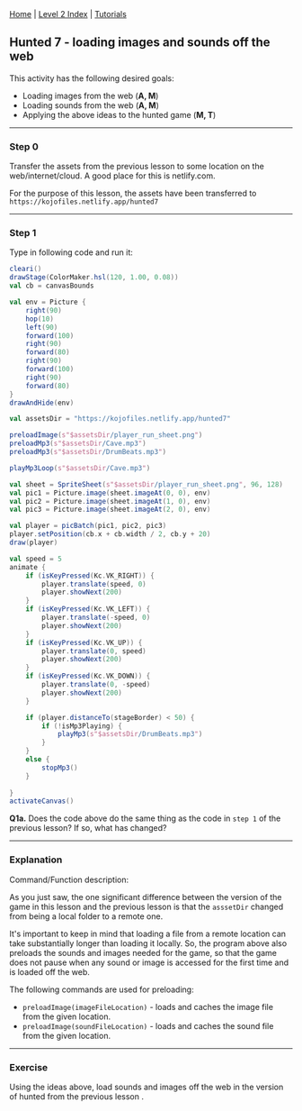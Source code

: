 <div class="nav">
  <a href="../../index.html">Home</a> | <a href="index.html">Level 2 Index</a> | <a href="../../tutorials-index.html">Tutorials</a>
</div>

## Hunted 7 - loading images and sounds off the web

This activity has the following desired goals:
* Loading images from the web (**A, M**)
* Loading sounds from the web (**A, M**)
* Applying the above ideas to the hunted game (**M, T**)

---

### Step 0

Transfer the assets from the previous lesson to some location on the web/internet/cloud. A good place for this is netlify.com.

For the purpose of this lesson, the assets have been transferred to `https://kojofiles.netlify.app/hunted7`

---

### Step 1
Type in following code and run it:

```scala
cleari()
drawStage(ColorMaker.hsl(120, 1.00, 0.08))
val cb = canvasBounds

val env = Picture {
    right(90)
    hop(10)
    left(90)
    forward(100)
    right(90)
    forward(80)
    right(90)
    forward(100)
    right(90)
    forward(80)
}
drawAndHide(env)

val assetsDir = "https://kojofiles.netlify.app/hunted7"

preloadImage(s"$assetsDir/player_run_sheet.png")
preloadMp3(s"$assetsDir/Cave.mp3")
preloadMp3(s"$assetsDir/DrumBeats.mp3")

playMp3Loop(s"$assetsDir/Cave.mp3")

val sheet = SpriteSheet(s"$assetsDir/player_run_sheet.png", 96, 128)
val pic1 = Picture.image(sheet.imageAt(0, 0), env)
val pic2 = Picture.image(sheet.imageAt(1, 0), env)
val pic3 = Picture.image(sheet.imageAt(2, 0), env)

val player = picBatch(pic1, pic2, pic3)
player.setPosition(cb.x + cb.width / 2, cb.y + 20)
draw(player)

val speed = 5
animate {
    if (isKeyPressed(Kc.VK_RIGHT)) {
        player.translate(speed, 0)
        player.showNext(200)
    }
    if (isKeyPressed(Kc.VK_LEFT)) {
        player.translate(-speed, 0)
        player.showNext(200)
    }
    if (isKeyPressed(Kc.VK_UP)) {
        player.translate(0, speed)
        player.showNext(200)
    }
    if (isKeyPressed(Kc.VK_DOWN)) {
        player.translate(0, -speed)
        player.showNext(200)
    }

    if (player.distanceTo(stageBorder) < 50) {
        if (!isMp3Playing) {
            playMp3(s"$assetsDir/DrumBeats.mp3")
        }
    }
    else {
        stopMp3()
    }
    
}
activateCanvas()
```

**Q1a.** Does the code above do the same thing as the code in `step 1` of the previous lesson? If so, what has changed?

---

### Explanation

Command/Function description:

As you just saw, the one significant difference between the version of the game in this lesson and the previous lesson is that the `asssetDir` changed from being a local folder to a remote one.

It's important to keep in mind that loading a file from a remote location can take substantially longer than loading it locally. So, the program above also preloads the sounds and images needed for the game, so that the game does not pause when any sound or image is accessed for the first time and is loaded off the web. 

The following commands are used for preloading:
* `preloadImage(imageFileLocation)` - loads and caches the image file from the given location.
* `preloadImage(soundFileLocation)` - loads and caches the sound file from the given location.

---

### Exercise

Using the ideas above, load sounds and images off the web in the version of hunted from the previous lesson .